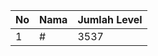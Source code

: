 | No | Nama            | Jumlah Level |
|----|-----------------|--------------|
| 1  | #    |    3537        |
